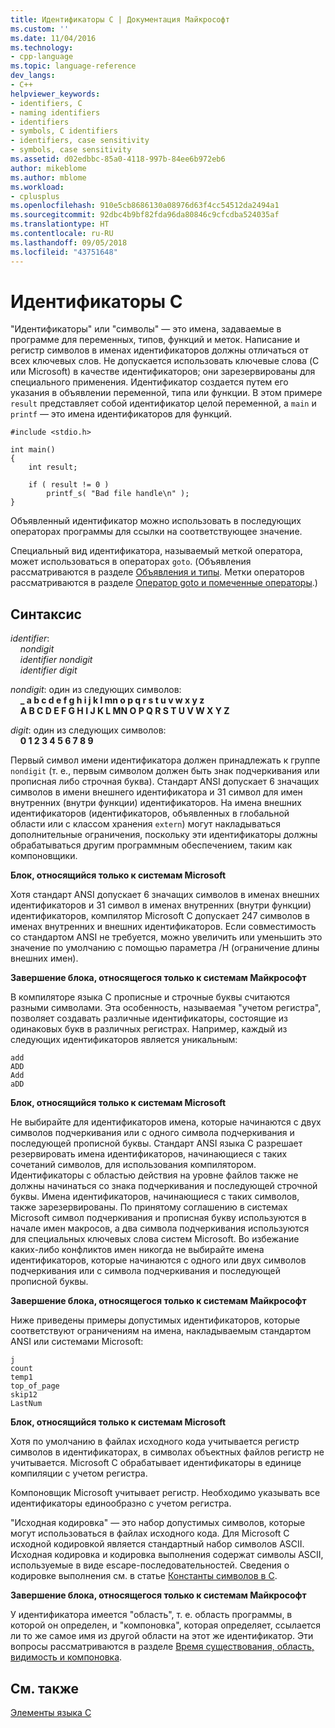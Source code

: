 ```yaml
---
title: Идентификаторы C | Документация Майкрософт
ms.custom: ''
ms.date: 11/04/2016
ms.technology:
- cpp-language
ms.topic: language-reference
dev_langs:
- C++
helpviewer_keywords:
- identifiers, C
- naming identifiers
- identifiers
- symbols, C identifiers
- identifiers, case sensitivity
- symbols, case sensitivity
ms.assetid: d02edbbc-85a0-4118-997b-84ee6b972eb6
author: mikeblome
ms.author: mblome
ms.workload:
- cplusplus
ms.openlocfilehash: 910e5cb8686130a08976d63f4cc54512da2494a1
ms.sourcegitcommit: 92dbc4b9bf82fda96da80846c9cfcdba524035af
ms.translationtype: HT
ms.contentlocale: ru-RU
ms.lasthandoff: 09/05/2018
ms.locfileid: "43751648"
---
```

# <a name="c-identifiers"></a>Идентификаторы C
"Идентификаторы" или "символы" — это имена, задаваемые в программе для переменных, типов, функций и меток. Написание и регистр символов в именах идентификаторов должны отличаться от всех ключевых слов. Не допускается использовать ключевые слова (C или Microsoft) в качестве идентификаторов; они зарезервированы для специального применения. Идентификатор создается путем его указания в объявлении переменной, типа или функции. В этом примере `result` представляет собой идентификатор целой переменной, а `main` и `printf` — это имена идентификаторов для функций.  
  
```  
#include <stdio.h>  
  
int main()  
{  
    int result;  
  
    if ( result != 0 )  
        printf_s( "Bad file handle\n" );  
}  
```  
  
Объявленный идентификатор можно использовать в последующих операторах программы для ссылки на соответствующее значение.  
  
Специальный вид идентификатора, называемый меткой оператора, может использоваться в операторах `goto`. (Объявления рассматриваются в разделе [Объявления и типы](../c-language/declarations-and-types.md). Метки операторов рассматриваются в разделе [Оператор goto и помеченные операторы](../c-language/goto-and-labeled-statements-c.md).)  
  
## <a name="syntax"></a>Синтаксис

*identifier*:<br/>
&nbsp;&nbsp;&nbsp;&nbsp;*nondigit*<br/>
&nbsp;&nbsp;&nbsp;&nbsp;*identifier* *nondigit*<br/>
&nbsp;&nbsp;&nbsp;&nbsp;*identifier* *digit*

*nondigit*: один из следующих символов:<br/>
&nbsp;&nbsp;&nbsp;&nbsp;**_ a b c d e f g h i j k l mn o p q r s t u v w x y z**<br/>
&nbsp;&nbsp;&nbsp;&nbsp;**A B C D E F G H I J K L MN O P Q R S T U V W X Y Z**

*digit*: один из следующих символов:<br/>
&nbsp;&nbsp;&nbsp;&nbsp;**0 1 2 3 4 5 6 7 8 9**
  
Первый символ имени идентификатора должен принадлежать к группе `nondigit` (т. е., первым символом должен быть знак подчеркивания или прописная либо строчная буква). Стандарт ANSI допускает 6 значащих символов в имени внешнего идентификатора и 31 символ для имен внутренних (внутри функции) идентификаторов. На имена внешних идентификаторов (идентификаторов, объявленных в глобальной области или с классом хранения `extern`) могут накладываться дополнительные ограничения, поскольку эти идентификаторы должны обрабатываться другим программным обеспечением, таким как компоновщики.  
  
**Блок, относящийся только к системам Microsoft**  
  
Хотя стандарт ANSI допускает 6 значащих символов в именах внешних идентификаторов и 31 символ в именах внутренних (внутри функции) идентификаторов, компилятор Microsoft C допускает 247 символов в именах внутренних и внешних идентификаторов. Если совместимость со стандартом ANSI не требуется, можно увеличить или уменьшить это значение по умолчанию с помощью параметра /H (ограничение длины внешних имен).  
  
**Завершение блока, относящегося только к системам Майкрософт**  
  
В компиляторе языка C прописные и строчные буквы считаются разными символами. Эта особенность, называемая "учетом регистра", позволяет создавать различные идентификаторы, состоящие из одинаковых букв в различных регистрах. Например, каждый из следующих идентификаторов является уникальным:  
  
```  
add  
ADD  
Add  
aDD  
```  
  
**Блок, относящийся только к системам Microsoft**  
  
Не выбирайте для идентификаторов имена, которые начинаются с двух символов подчеркивания или с одного символа подчеркивания и последующей прописной буквы. Стандарт ANSI языка C разрешает резервировать имена идентификаторов, начинающиеся с таких сочетаний символов, для использования компилятором. Идентификаторы с областью действия на уровне файлов также не должны начинаться со знака подчеркивания и последующей строчной буквы. Имена идентификаторов, начинающиеся с таких символов, также зарезервированы. По принятому соглашению в системах Microsoft символ подчеркивания и прописная букву используются в начале имен макросов, а два символа подчеркивания используются для специальных ключевых слова систем Microsoft. Во избежание каких-либо конфликтов имен никогда не выбирайте имена идентификаторов, которые начинаются с одного или двух символов подчеркивания или с символа подчеркивания и последующей прописной буквы.  
  
**Завершение блока, относящегося только к системам Майкрософт**  
  
Ниже приведены примеры допустимых идентификаторов, которые соответствуют ограничениям на имена, накладываемым стандартом ANSI или системами Microsoft:  
  
```  
j  
count  
temp1  
top_of_page  
skip12  
LastNum  
```  
  
**Блок, относящийся только к системам Microsoft**  
  
Хотя по умолчанию в файлах исходного кода учитывается регистр символов в идентификаторах, в символах объектных файлов регистр не учитывается. Microsoft C обрабатывает идентификаторы в единице компиляции с учетом регистра.  
  
Компоновщик Microsoft учитывает регистр. Необходимо указывать все идентификаторы единообразно с учетом регистра.  
  
"Исходная кодировка" — это набор допустимых символов, которые могут использоваться в файлах исходного кода. Для Microsoft C исходной кодировкой является стандартный набор символов ASCII. Исходная кодировка и кодировка выполнения содержат символы ASCII, используемые в виде escape-последовательностей. Сведения о кодировке выполнения см. в статье [Константы символов в C](../c-language/c-character-constants.md).  
  
**Завершение блока, относящегося только к системам Майкрософт**  
  
У идентификатора имеется "область", т. е. область программы, в которой он определен, и "компоновка", которая определяет, ссылается ли то же самое имя из другой области на этот же идентификатор. Эти вопросы рассматриваются в разделе [Время существования, область, видимость и компоновка](../c-language/lifetime-scope-visibility-and-linkage.md).  
  
## <a name="see-also"></a>См. также  
[Элементы языка C](../c-language/elements-of-c.md)